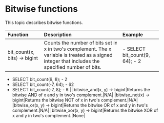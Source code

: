 # Bitwise functions

This topic describes bitwise functions.

|Function|Description|Example|
|:-------|:----------|:------|
|bit\_count\(x, bits\) → bigint|Counts the number of bits set in x in two's complement. The x variable is treated as a signed integer that includes the specified number of bits.|-   SELECT bit\_count\(9, 64\); - 2
-   SELECT bit\_count\(9, 8\); - 2
-   SELECT bit\_count\(-7, 64\); - 62
-   SELECT bit\_count\(-7, 8\); - 6 |
|bitwise\_and\(x, y\) → bigint|Returns the bitwise AND of x and y in two's complement.|N/A|
|bitwise\_not\(x\) → bigint|Returns the bitwise NOT of x in two's complement.|N/A|
|bitwise\_or\(x, y\) → bigint|Returns the bitwise OR of x and y in two's complement.|N/A|
|bitwise\_xor\(x, y\) → bigint|Returns the bitwise XOR of x and y in two's complement.|None|

